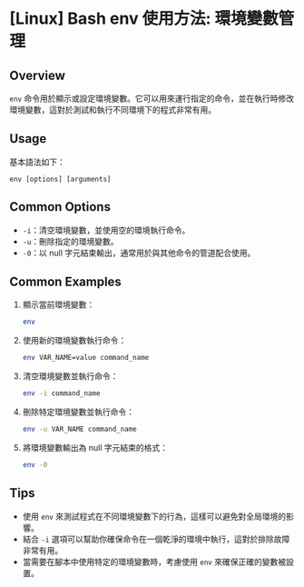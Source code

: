 # [Linux] Bash env 使用方法: 環境變數管理

## Overview
`env` 命令用於顯示或設定環境變數。它可以用來運行指定的命令，並在執行時修改環境變數，這對於測試和執行不同環境下的程式非常有用。

## Usage
基本語法如下：
```
env [options] [arguments]
```

## Common Options
- `-i`：清空環境變數，並使用空的環境執行命令。
- `-u`：刪除指定的環境變數。
- `-0`：以 null 字元結束輸出，通常用於與其他命令的管道配合使用。

## Common Examples
1. 顯示當前環境變數：
   ```bash
   env
   ```

2. 使用新的環境變數執行命令：
   ```bash
   env VAR_NAME=value command_name
   ```

3. 清空環境變數並執行命令：
   ```bash
   env -i command_name
   ```

4. 刪除特定環境變數並執行命令：
   ```bash
   env -u VAR_NAME command_name
   ```

5. 將環境變數輸出為 null 字元結束的格式：
   ```bash
   env -0
   ```

## Tips
- 使用 `env` 來測試程式在不同環境變數下的行為，這樣可以避免對全局環境的影響。
- 結合 `-i` 選項可以幫助你確保命令在一個乾淨的環境中執行，這對於排除故障非常有用。
- 當需要在腳本中使用特定的環境變數時，考慮使用 `env` 來確保正確的變數被設置。